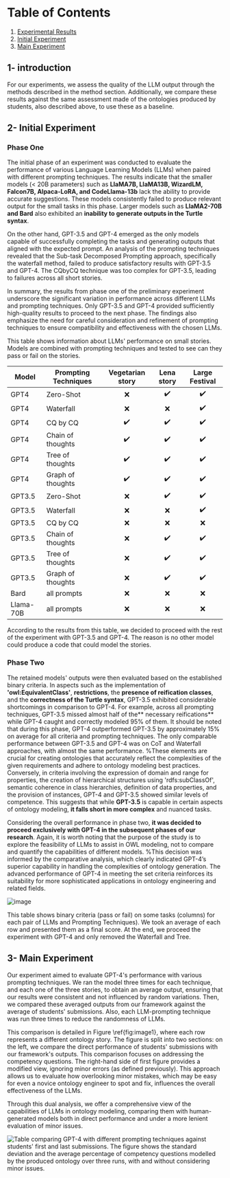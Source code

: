 # Table of Contents

1. [Experimental Results](#introduction)
2. [Initial Experiment](#Initial)
3. [Main Experiment](#Main)
## 1- introduction
For our experiments, we assess the quality of the LLM output through the methods described in the method section. Additionally, we compare these results against the same assessment made of the ontologies produced by students, also described above, to use these as a baseline. 
## 2- Initial Experiment
### Phase One
The initial phase of an experiment was conducted to evaluate the performance of various Language Learning Models (LLMs) when paired with different prompting techniques. The results indicate that the smaller models (< 20B parameters) such as **LlaMA7B, LlaMA13B, WizardLM, Falcon7B, Alpaca-LoRA, and CodeLlama-13b** lack the ability to provide accurate suggestions. These models consistently failed to produce relevant output for the small tasks in this phase. Larger models such as **LlaMA2-70B and Bard** also exhibited an **inability to generate outputs in the Turtle syntax**.

On the other hand, GPT-3.5 and GPT-4 emerged as the only models capable of successfully completing the tasks and generating outputs that aligned with the expected prompt. An analysis of the prompting techniques revealed that the Sub-task Decomposed Prompting approach, specifically the waterfall method, failed to produce satisfactory results with GPT-3.5 and GPT-4. The CQbyCQ technique was too complex for GPT-3.5, leading to failures across all short stories.

In summary, the results from phase one of the preliminary experiment underscore the significant variation in performance across different LLMs and prompting techniques. Only GPT-3.5 and GPT-4 provided sufficiently high-quality results to proceed to the next phase. The findings also emphasize the need for careful consideration and refinement of prompting techniques to ensure compatibility and effectiveness with the chosen LLMs.

This table shows information about LLMs' performance on small stories. Models are combined with prompting techniques and tested to see can they pass or fail on the stories.

| Model  | Prompting Techniques              | Vegetarian story | Lena story | Large Festival |
|-------|-----------------|:-----------------:|:------------:|:--------------:|
| GPT4   | Zero-Shot           | :x: | :heavy_check_mark: | :heavy_check_mark: |
| GPT4   | Waterfall           | :x: | :x: | :heavy_check_mark: |
| GPT4   | CQ by CQ            | :heavy_check_mark: | :heavy_check_mark: | :heavy_check_mark: |
| GPT4   | Chain of thoughts   | :heavy_check_mark: | :heavy_check_mark: | :heavy_check_mark: |
| GPT4   | Tree of thoughts    | :heavy_check_mark: | :heavy_check_mark: | :heavy_check_mark: |
| GPT4   | Graph of thoughts   | :heavy_check_mark: | :heavy_check_mark: | :heavy_check_mark: |
| GPT3.5 | Zero-Shot           | :x: | :heavy_check_mark: | :heavy_check_mark: |
| GPT3.5 | Waterfall           | :x: | :x: | :heavy_check_mark: |
| GPT3.5 | CQ by CQ            | :x: | :x: | :x: |
| GPT3.5 | Chain of thoughts   | :x: | :heavy_check_mark: | :heavy_check_mark: |
| GPT3.5 | Tree of thoughts    | :x: | :heavy_check_mark: | :heavy_check_mark: |
| GPT3.5 | Graph of thoughts   | :x: | :heavy_check_mark: | :heavy_check_mark: |
| Bard   |  all prompts        | :x: | :x: | :x: |  
| Llama-70B | all prompts      | :x: | :x: | :x: |  

According to the results from this table, we decided to proceed with the rest of the experiment with GPT-3.5 and GPT-4. The reason is no other model could produce a code that could model the stories.
 
 ### Phase Two
The retained models' outputs were then evaluated based on the established binary criteria. In aspects such as the implementation of **'owl:EquivalentClass'**, **restrictions**, the **presence of reification classes**, and the **correctness of the Turtle syntax**, GPT-3.5 exhibited considerable shortcomings in comparison to GPT-4. For example, across all prompting techniques, GPT-3.5 missed almost half of the** necessary reifications** while GPT-4 caught and correctly modeled 95% of them. It should be noted that during this phase, GPT-4 outperformed GPT-3.5 by approximately 15% on average for all criteria and prompting techniques. The only comparable performance between GPT-3.5 and GPT-4 was on CoT and Waterfall approaches, with almost the same performance. %These elements are crucial for creating ontologies that accurately reflect the complexities of the given requirements and adhere to ontology modeling best practices.
Conversely, in criteria involving the expression of domain and range for properties, the creation of hierarchical structures using 'rdfs:subClassOf', semantic coherence in class hierarchies, definition of data properties, and the provision of instances, GPT-4 and GPT-3.5 showed similar levels of competence. This suggests that while **GPT-3.5** is capable in certain aspects of ontology modeling, **it falls short in more complex** and nuanced tasks.

Considering the overall performance in phase two, **it was decided to proceed exclusively with GPT-4 in the subsequent phases of our research**. Again, it is worth noting that the purpose of the study is to explore the feasibility of LLMs to assist in OWL modeling, not to compare and quantify the capabilities of different models. %This decision was informed by the comparative analysis, which clearly indicated GPT-4’s superior capability in handling the complexities of ontology generation. The advanced performance of GPT-4 in meeting the set criteria reinforces its suitability for more sophisticated applications in ontology engineering and related fields.


![image](https://github.com/saeedizade/LLMsOntology/blob/main/ExperimentResult/images/excel%2C%20phase2.jpg)

This table shows binary criteria (pass or fail) on some tasks (columns) for each pair of LLMs and Prompting Techniques). We took an average of each row and presented them as a final score. At the end, we proceed the experiment with GPT-4 and only removed the Waterfall and Tree.

## 3- Main Experiment
Our experiment aimed to evaluate GPT-4's performance with various prompting techniques. We ran the model three times for each technique, and each one of the three stories, to obtain an average output, ensuring that our results were consistent and not influenced by random variations. Then, we compared these averaged outputs from our framework against the average of students' submissions. Also, each LLM-prompting technique was run three times to reduce the randomness of LLMs.

This comparison is detailed in Figure \ref{fig:image1}, where each row represents a different ontology story. The figure is split into two sections: on the left, we compare the direct performance of students' submissions with our framework's outputs. This comparison focuses on addressing the competency questions. The right-hand side of first figure provides a modified view, ignoring minor errors (as defined previously). This approach allows us to evaluate how overlooking minor mistakes, which may be easy for even a novice ontology engineer to spot and fix, influences the overall effectiveness of the LLMs.

Through this dual analysis, we offer a comprehensive view of the capabilities of LLMs in ontology modeling, comparing them with human-generated models both in direct performance and under a more lenient evaluation of minor issues.


![](https://github.com/saeedizade/LLMsOntology/blob/main/ExperimentResult/images/all.jpg "Table comparing GPT-4 with different prompting techniques against students' first and last submissions. The figure shows the standard deviation and the average percentage of competency questions modelled by the produced ontology over three runs, with and without considering minor issues.")




